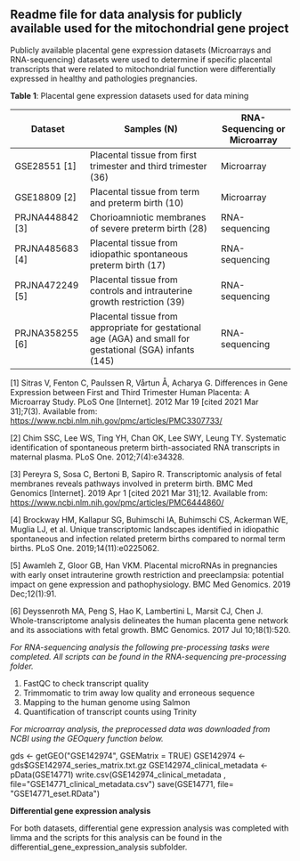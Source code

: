 ## Readme file for data analysis for publicly available used for the mitochondrial gene project

Publicly available placental gene expression datasets (Microarrays and RNA-sequencing) datasets were used to determine if specific placental transcripts that were related to mitochondrial function were differentially expressed in healthy and pathologies pregnancies.

**Table 1**: Placental gene expression datasets used for data mining

| Dataset          | Samples (N)                                                  | RNA-Sequencing or Microarray |
| ---------------- | ------------------------------------------------------------ | ---------------------------- |
| GSE28551 [1]     | Placental tissue from first trimester and third trimester (36) | Microarray                   |
| GSE18809 [2]     | Placental tissue from term and preterm birth (10)            | Microarray                   |
| PRJNA448842  [3] | Chorioamniotic membranes of severe preterm birth (28)        | RNA-sequencing               |
| PRJNA485683 [4]  | Placental tissue from idiopathic spontaneous preterm birth (17) | RNA-sequencing               |
| PRJNA472249 [5]  | Placental tissue from controls and intrauterine growth restriction (39) | RNA-sequencing               |
| PRJNA358255 [6]  | Placental tissue from appropriate for gestational age (AGA) and small for gestational (SGA) infants (145) | RNA-sequencing               |

[1] Sitras V, Fenton C, Paulssen R, Vårtun Å, Acharya G. Differences in Gene Expression between First and Third Trimester Human Placenta: A Microarray Study. PLoS One [Internet]. 2012 Mar 19 [cited 2021 Mar 31];7(3). Available from: https://www.ncbi.nlm.nih.gov/pmc/articles/PMC3307733/

[2] Chim SSC, Lee WS, Ting YH, Chan OK, Lee SWY, Leung TY. Systematic identification of spontaneous preterm birth-associated RNA transcripts in maternal plasma. PLoS One. 2012;7(4):e34328. 

[3] Pereyra S, Sosa C, Bertoni B, Sapiro R. Transcriptomic analysis of fetal membranes reveals pathways involved in preterm birth. BMC Med Genomics [Internet]. 2019 Apr 1 [cited 2021 Mar 31];12. Available from: https://www.ncbi.nlm.nih.gov/pmc/articles/PMC6444860/

[4] Brockway HM, Kallapur SG, Buhimschi IA, Buhimschi CS, Ackerman WE, Muglia LJ, et al. Unique transcriptomic landscapes identified in idiopathic spontaneous and infection related preterm births compared to normal term births. PLoS One. 2019;14(11):e0225062. 

[5] Awamleh Z, Gloor GB, Han VKM. Placental microRNAs in pregnancies with early onset intrauterine growth restriction and preeclampsia: potential impact on gene expression and pathophysiology. BMC Med Genomics. 2019 Dec;12(1):91. 

[6] Deyssenroth MA, Peng S, Hao K, Lambertini L, Marsit CJ, Chen J. Whole-transcriptome analysis delineates the human placenta gene network and its associations with fetal growth. BMC Genomics. 2017 Jul 10;18(1):520. 



*For RNA-sequencing analysis the following pre-processing tasks were completed. All scripts can be found in the RNA-sequencing pre-processing folder.*

1. FastQC to check transcript quality
2. Trimmomatic to trim away low quality and erroneous sequence 
3. Mapping to the human genome using Salmon
4. Quantification of transcript counts using Trinity

*For microarray analysis, the preprocessed data was downloaded from NCBI using the GEOquery function below.*

gds <- getGEO("GSE142974", GSEMatrix = TRUE)
GSE142974 <- gds$GSE142974_series_matrix.txt.gz
GSE142974_clinical_metadata <- pData(GSE14771)
write.csv(GSE142974_clinical_metadata , file="GSE14771_clinical_metadata.csv")
save(GSE14771, file= "GSE14771_eset.RData")



**Differential gene expression analysis**

For both datasets, differential gene expression analysis was completed with limma and the scripts for this analysis can be found in the differential_gene_expression_analysis subfolder. 



 


